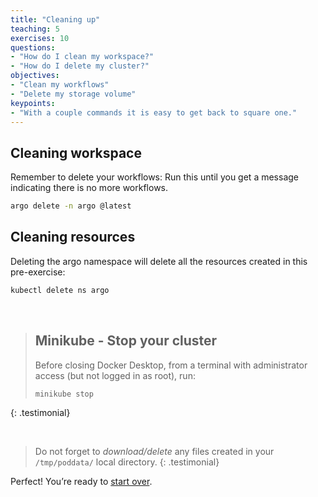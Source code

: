 ```yaml
---
title: "Cleaning up"
teaching: 5
exercises: 10
questions:
- "How do I clean my workspace?"
- "How do I delete my cluster?"
objectives:
- "Clean my workflows"
- "Delete my storage volume"
keypoints:
- "With a couple commands it is easy to get back to square one."
---
```



## Cleaning workspace

Remember to delete your workflows:
Run this until you get a message indicating there is no more workflows.

```bash
argo delete -n argo @latest
```

## Cleaning resources

Deleting the argo namespace will delete all the resources created in this pre-exercise:

```bash
kubectl delete ns argo
```
<br/>

> ## Minikube - Stop your cluster
> 
> Before closing Docker Desktop, from a terminal with administrator access (but not logged in as root), run:
> ```bash
> minikube stop
> ```
{: .testimonial}

<br/>

> Do not forget to _download/delete_ any files created in your `/tmp/poddata/` local directory.
{: .testimonial}

Perfect! You’re ready to [start over](https://cms-opendata-workshop.github.io/workshop2023-lesson-introcloud/03-basics-kubectl/index.html).
